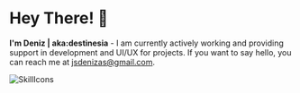 # Hey There! 👋
**I'm Deniz | aka:destinesia** - I am currently actively working and providing support in development and UI/UX for projects. If you want to say hello, you can reach me at jsdenizas@gmail.com.

![SkillIcons](https://skillicons.dev/icons?i=js,html,css,sass,bootstrap,vscode,vue,vite)

